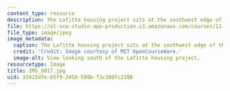 ```yaml
---
content_type: resource
description: The Lafitte housing project sits at the southwest edge of the neighborhood.
file: https://ol-ocw-studio-app-production.s3.amazonaws.com/courses/11-945-katrina-practicum-spring-2006/33415dfeb5f92458598bf3c380fc2308_IMG_0017.jpg
file_type: image/jpeg
image_metadata:
  caption: The Lafitte housing project sits at the southwest edge of the neighborhood.
  credit: 'Credit: Image courtesy of MIT OpenCourseWare.'
  image-alt: View looking south of the Lafitte housing project.
resourcetype: Image
title: IMG_0017.jpg
uid: 33415dfe-b5f9-2458-598b-f3c380fc2308
---
```

